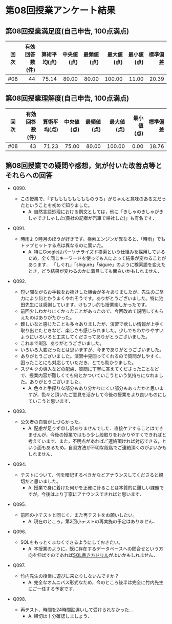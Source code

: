 # 第08回授業アンケート結果
## 第08回授業満足度(自己申告, 100点満点)
|回次|有効回答数(件)|算術平均(点)|中央値(点)|最頻値(点)|最大値(点)|最小値(点)|標準偏差|
|:---:|----:|----:|----:|----:|----:|----:|----:|
|#08|44|75.14|80.00|80.00|100.00|11.00|20.39|

## 第08回授業理解度(自己申告, 100点満点)
|回次|有効回答数(件)|算術平均(点)|中央値(点)|最頻値(点)|最大値(点)|最小値(点)|標準偏差|
|:---:|----:|----:|----:|----:|----:|----:|----:|
|#08|43|71.23|75.00|80.00|100.00|0.00|18.76|

## 第08回授業での疑問や感想，気が付いた改善点等とそれらへの回答
- Q090.
  - この授業で、「すもももももももものうち」がちゃんと意味のある文だったということを初めて知りました。
    - A. 自然言語処理における例文としては，他に「きしゃのきしゃがきしゃできしゃした(貴社の記者が汽車で帰社した)」も有名です．
- Q091.
  - 時雨より睦月のほうが好きです。検索エンジンが異なると、「時雨」でもトップヒットする点は異なるのに驚いた。
    - A. 特にGoogleはパーソナライズド検索という仕組みを採用しているため，全く同じキーワードを使っても人によって結果が変わることがあります．
「しぐれ」「shigure」「sigure」のように検索語を変えたとき，どう結果が変わるのかに着目しても面白いかもしれません．
- Q092.
  - 短い間ながらお手数をお掛けした機会が多々ありましたが、先生のご尽力により何とかうまくやれそうです。ありがとうございました。特に池田先生には感謝しています。けもフレ的も授業楽しかったです。
  - 前回少しわかりにくかったことがあったので、今回改めて説明してもらえたのはありがたかった。
  - 難しいなと感じたことも多々ありましたが、演習で欲しい情報が上手く取り出せたときなど、楽しさも感じられました。少しでもわかりやすいようにいろいろと工夫してくださってありがとうございました。
  - これまで8回、ありがとうございました。
  - いろいろ大変だったとは思いますが、今までありがとうございました。
  - ありがとうございました。演習中見回ってくれるので質問がしやすく、困ったことにも対応していただき、とても助かりました。
  - スグキクの導入などの配慮、質問に丁寧に答えてくださったことなどで、授業内容が難しくても何とかついていこうという気持ちになれました。ありがとうございました。
    - A. 色々と手探りな部分もあり分かりにくい部分もあったかと思いますが，色々と頂いたご意見を活かして今後の授業をより良いものにしていこうと思います．
- Q093. 
  - 公欠者の自習がしづらかった。
    - A. 配慮が足りず申し訳ありませんでした．直接ケアすることはできませんが，今後の授業ではもう少し段取りをわかりやすくできればと考えています．また，不明点があればご連絡頂ければ対応できる，という面もあるため，自習方法が不明な段階でご連絡頂くのがよいかもしれません．

- Q094.
  - テストについて、何を暗記するべきかなどアナウンスしてくださると親切だと思いました。
    - A. 授業で身に着けた何かを正確に計ることは本質的に難しい課題ですが，今後はより丁寧にアナウンスできればと思います．

- Q095.
  - 前回の小テストと同じく、また再テストをお願いしたい。
    - A. 現在のところ，第2回小テストの再実施の予定はありません．

- Q096.
  - SQLをもっとくまなくできるようにしておきたい。
    - A. 本授業のように，既に存在するデータベースへの問合せという方向を伸ばすのであれば[SQL書き方ドリル](http://gihyo.jp/magazine/wdpress/plus/978-4-7741-8066-3)がよいかもしれません．

- Q097.
  - 竹内先生の授業に遊びに来たりしないんですか？
    - A. 完全なオムニバス形式なため，今のところ後半は完全に竹内先生にご一任する予定です．

- Q098.
  - 再テスト、時間を24時間勘違いして受けられなかった…
    - A. 締切は十分確認しましょう．
